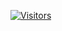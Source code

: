 [![Visitors](https://api.visitorbadge.io/api/visitors?path=https%3A%2F%2Fgithub.com%2FAzeem000011111111&countColor=%23263759)](https://visitorbadge.io/status?path=https%3A%2F%2Fgithub.com%2FAzeem000011111111)
